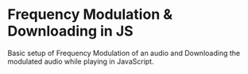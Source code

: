 # Frequency Modulation & Downloading in JS

Basic setup of Frequency Modulation of an audio and Downloading the modulated audio while playing in JavaScript.
